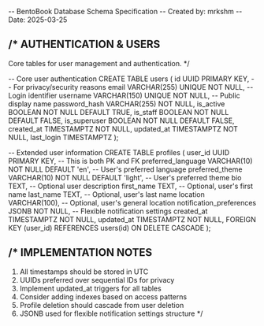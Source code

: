 -- BentoBook Database Schema Specification
-- Created by: mrkshm
-- Date: 2025-03-25

/*
AUTHENTICATION & USERS
---------------------
Core tables for user management and authentication.
*/

-- Core user authentication
CREATE TABLE users (
    id UUID PRIMARY KEY,  -- For privacy/security reasons
    email VARCHAR(255) UNIQUE NOT NULL,  -- Login identifier
    username VARCHAR(150) UNIQUE NOT NULL,  -- Public display name
    password_hash VARCHAR(255) NOT NULL,
    is_active BOOLEAN NOT NULL DEFAULT TRUE,
    is_staff BOOLEAN NOT NULL DEFAULT FALSE,
    is_superuser BOOLEAN NOT NULL DEFAULT FALSE,
    created_at TIMESTAMPTZ NOT NULL,
    updated_at TIMESTAMPTZ NOT NULL,
    last_login TIMESTAMPTZ
);

-- Extended user information
CREATE TABLE profiles (
    user_id UUID PRIMARY KEY,  -- This is both PK and FK
    preferred_language VARCHAR(10) NOT NULL DEFAULT 'en',  -- User's preferred language
    preferred_theme VARCHAR(10) NOT NULL DEFAULT 'light',  -- User's preferred theme
    bio TEXT,  -- Optional user description
    first_name TEXT,  -- Optional, user's first name
    last_name TEXT,  -- Optional, user's last name
    location VARCHAR(100),  -- Optional, user's general location
    notification_preferences JSONB NOT NULL,  -- Flexible notification settings
    created_at TIMESTAMPTZ NOT NULL,
    updated_at TIMESTAMPTZ NOT NULL,
    FOREIGN KEY (user_id) REFERENCES users(id) ON DELETE CASCADE
);

/*
IMPLEMENTATION NOTES
-------------------
1. All timestamps should be stored in UTC
2. UUIDs preferred over sequential IDs for privacy
3. Implement updated_at triggers for all tables
4. Consider adding indexes based on access patterns
5. Profile deletion should cascade from user deletion
6. JSONB used for flexible notification settings structure
*/
